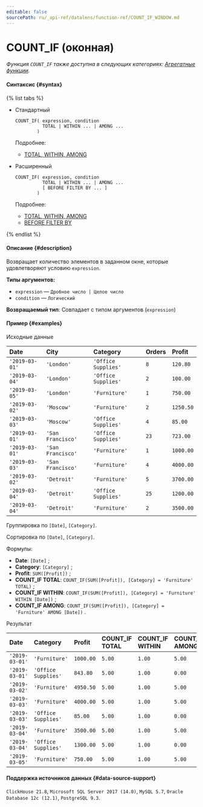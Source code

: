 ```yaml
---
editable: false
sourcePath: ru/_api-ref/datalens/function-ref/COUNT_IF_WINDOW.md
---
```


# COUNT_IF (оконная)

_Функция `COUNT_IF` также доступна в следующих категориях: [Агрегатные функции](COUNT_IF.md)._

#### Синтаксис {#syntax}

{% list tabs %}

- Стандартный

  ```
  COUNT_IF( expression, condition
            TOTAL | WITHIN ... | AMONG ...
          )
  ```

  Подробнее:
  - [TOTAL, WITHIN, AMONG](window-functions.md#syntax-grouping)

- Расширенный

  ```
  COUNT_IF( expression, condition
            TOTAL | WITHIN ... | AMONG ...
            [ BEFORE FILTER BY ... ]
          )
  ```

  Подробнее:
  - [TOTAL, WITHIN, AMONG](window-functions.md#syntax-grouping)
  - [BEFORE FILTER BY](window-functions.md#syntax-before-filter-by)

{% endlist %}

#### Описание {#description}
Возвращает количество элементов в заданном окне, которые удовлетворяют условию `expression`.

**Типы аргументов:**
- `expression` — `Дробное число | Целое число`
- `condition` — `Логический`


**Возвращаемый тип**: Совпадает с типом аргументов (`expression`)

#### Пример {#examples}




Исходные данные

| **Date**       | **City**          | **Category**        | **Orders**   | **Profit**   |
|:---------------|:------------------|:--------------------|:-------------|:-------------|
| `'2019-03-01'` | `'London'`        | `'Office Supplies'` | `8`          | `120.80`     |
| `'2019-03-04'` | `'London'`        | `'Office Supplies'` | `2`          | `100.00`     |
| `'2019-03-05'` | `'London'`        | `'Furniture'`       | `1`          | `750.00`     |
| `'2019-03-02'` | `'Moscow'`        | `'Furniture'`       | `2`          | `1250.50`    |
| `'2019-03-03'` | `'Moscow'`        | `'Office Supplies'` | `4`          | `85.00`      |
| `'2019-03-01'` | `'San Francisco'` | `'Office Supplies'` | `23`         | `723.00`     |
| `'2019-03-01'` | `'San Francisco'` | `'Furniture'`       | `1`          | `1000.00`    |
| `'2019-03-03'` | `'San Francisco'` | `'Furniture'`       | `4`          | `4000.00`    |
| `'2019-03-02'` | `'Detroit'`       | `'Furniture'`       | `5`          | `3700.00`    |
| `'2019-03-04'` | `'Detroit'`       | `'Office Supplies'` | `25`         | `1200.00`    |
| `'2019-03-04'` | `'Detroit'`       | `'Furniture'`       | `2`          | `3500.00`    |

Группировка по `[Date]`, `[Category]`.

Сортировка по `[Date]`, `[Category]`.

Формулы:

- **Date**: `[Date]` ;
- **Category**: `[Category]` ;
- **Profit**: `SUM([Profit])` ;
- **COUNT_IF TOTAL**: `COUNT_IF(SUM([Profit]), [Category] = 'Furniture' TOTAL)` ;
- **COUNT_IF WITHIN**: `COUNT_IF(SUM([Profit]), [Category] = 'Furniture' WITHIN [Date])` ;
- **COUNT_IF AMONG**: `COUNT_IF(SUM([Profit]), [Category] = 'Furniture' AMONG [Date])` .


Результат

| **Date**       | **Category**        | **Profit**   | **COUNT_IF TOTAL**   | **COUNT_IF WITHIN**   | **COUNT_IF AMONG**   |
|:---------------|:--------------------|:-------------|:---------------------|:----------------------|:---------------------|
| `'2019-03-01'` | `'Furniture'`       | `1000.00`    | `5.00`               | `1.00`                | `5.00`               |
| `'2019-03-01'` | `'Office Supplies'` | `843.80`     | `5.00`               | `1.00`                | `0.00`               |
| `'2019-03-02'` | `'Furniture'`       | `4950.50`    | `5.00`               | `1.00`                | `5.00`               |
| `'2019-03-03'` | `'Furniture'`       | `4000.00`    | `5.00`               | `1.00`                | `5.00`               |
| `'2019-03-03'` | `'Office Supplies'` | `85.00`      | `5.00`               | `1.00`                | `0.00`               |
| `'2019-03-04'` | `'Furniture'`       | `3500.00`    | `5.00`               | `1.00`                | `5.00`               |
| `'2019-03-04'` | `'Office Supplies'` | `1300.00`    | `5.00`               | `1.00`                | `0.00`               |
| `'2019-03-05'` | `'Furniture'`       | `750.00`     | `5.00`               | `1.00`                | `5.00`               |




#### Поддержка источников данных {#data-source-support}

`ClickHouse 21.8`, `Microsoft SQL Server 2017 (14.0)`, `MySQL 5.7`, `Oracle Database 12c (12.1)`, `PostgreSQL 9.3`.
